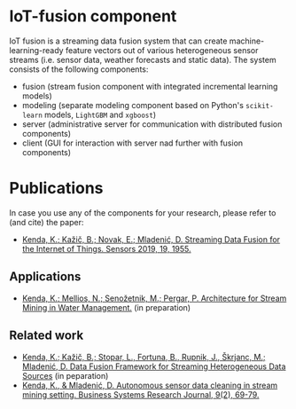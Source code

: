 # IoT-fusion component

IoT fusion is a streaming data fusion system that can create machine-learning-ready feature vectors out of various heterogeneous sensor streams (i.e. sensor data, weather forecasts and static data). The system consists of the following components:

* fusion (stream fusion component with integrated incremental learning models)
* modeling (separate modeling component based on Python's ```scikit-learn``` models, ```LightGBM``` and ```xgboost```)
* server (administrative server for communication with distributed fusion components)
* client (GUI for interaction with server nad further with fusion components)

# Publications
In case you use any of the components for your research, please refer to (and cite) the paper:
* [Kenda, K.; Kažič, B.; Novak, E.; Mladenić, D. Streaming Data Fusion for the Internet of Things. Sensors 2019, 19, 1955.](https://www.mdpi.com/1424-8220/19/8/1955)

## Applications
* [Kenda, K.; Mellios, N.; Senožetnik, M.; Pergar, P. Architecture for Stream Mining in Water Management.](https://www.frontiersin.org/journals/big-data) (in preparation)

## Related work
* [Kenda, K.; Kažič, B.; Stopar, L., Fortuna, B., Rupnik, J., Škrjanc, M.; Mladenić, D. Data Fusion Framework for Streaming Heterogeneous Data Sources](#) (in peparation)
* [Kenda, K., & Mladenić, D. Autonomous sensor data cleaning in stream mining setting. Business Systems Research Journal, 9(2), 69-79.](http://www.bsrjournal.org/vol-9-no-2.html)